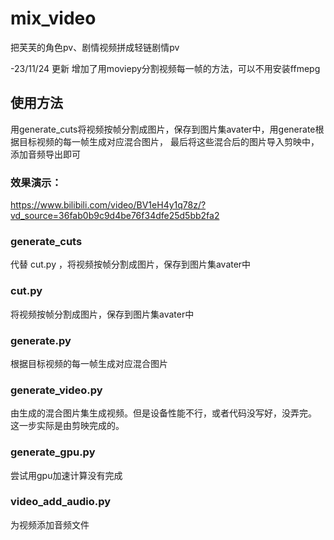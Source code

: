 # mix_video
把芙芙的角色pv、剧情视频拼成轻链剧情pv

-23/11/24 更新 增加了用moviepy分割视频每一帧的方法，可以不用安装ffmepg

## 使用方法
用generate_cuts将视频按帧分割成图片，保存到图片集avater中，用generate根据目标视频的每一帧生成对应混合图片，
最后将这些混合后的图片导入剪映中，添加音频导出即可

### 效果演示：
https://www.bilibili.com/video/BV1eH4y1q78z/?vd_source=36fab0b9c9d4be76f34dfe25d5bb2fa2

### generate_cuts
代替 cut.py ，将视频按帧分割成图片，保存到图片集avater中

### cut.py
将视频按帧分割成图片，保存到图片集avater中

### generate.py
根据目标视频的每一帧生成对应混合图片

### generate_video.py
由生成的混合图片集生成视频。但是设备性能不行，或者代码没写好，没弄完。
这一步实际是由剪映完成的。

### generate_gpu.py
尝试用gpu加速计算没有完成

### video_add_audio.py
为视频添加音频文件


